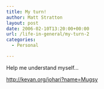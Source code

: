 ```yaml
---
title: My turn!
author: Matt Stratton
layout: post
date: 2006-02-10T13:20:00+00:00
url: /life-in-general/my-turn-2
categories:
  - Personal

---
```

Help me understand myself&#8230;

<http://kevan.org/johari?name=Mugsy>